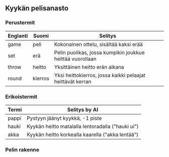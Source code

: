 ## Kyykän pelisanasto

### Perustermit

| Englanti | Suomi   | Selitys                                                    |
| -------- | ------- | ---------------------------------------------------------- |
| game     | peli    | Kokonainen ottelu, sisältää kaksi erää                     |
| set      | erä     | Pelin puolikas, jossa kumpikin joukkue heittää vuorollaan  |
| throw    | heitto  | Yksittäinen heitto erän aikana                             |
| round    | kierros | Yksi heittokierros, jossa kaikki pelaajat heittävät kerran |

### Erikoistermit

| Termi | Selitys by AI                                     |
| ----- | ------------------------------------------------- |
| pappi | Pystyyn jäänyt kyykkä, -1 piste                   |
| hauki | Kyykän heitto matalalla lentoradalla ("hauki ui") |
| akka  | Kyykän heitto korkealla kaarella ("akka lentää")  |

### Pelin rakenne
